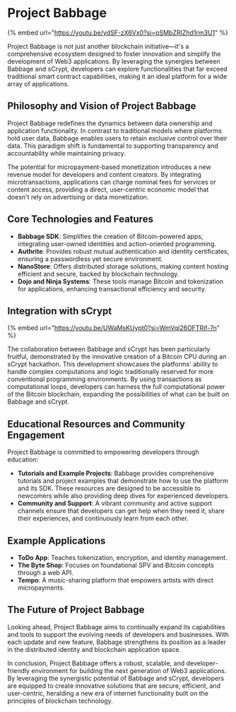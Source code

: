 # Project Babbage

{% embed url="https://youtu.be/ydSF-zX6Vx0?si=pSMbZRIZhd1rm3U1" %}

Project Babbage is not just another blockchain initiative—it's a comprehensive ecosystem designed to foster innovation and simplify the development of Web3 applications. By leveraging the synergies between Babbage and sCrypt, developers can explore functionalities that far exceed traditional smart contract capabilities, making it an ideal platform for a wide array of applications.

## **Philosophy and Vision of Project Babbage**

Project Babbage redefines the dynamics between data ownership and application functionality. In contrast to traditional models where platforms hold user data, Babbage enables users to retain exclusive control over their data. This paradigm shift is fundamental to supporting transparency and accountability while maintaining privacy.

The potential for micropayment-based monetization introduces a new revenue model for developers and content creators. By integrating microtransactions, applications can charge nominal fees for services or content access, providing a direct, user-centric economic model that doesn't rely on advertising or data monetization.

## **Core Technologies and Features**

* **Babbage SDK**: Simplifies the creation of Bitcoin-powered apps, integrating user-owned identities and action-oriented programming.
* **Authrite**: Provides robust mutual authentication and identity certificates, ensuring a passwordless yet secure environment.
* **NanoStore**: Offers distributed storage solutions, making content hosting efficient and secure, backed by blockchain technology.
* **Dojo and Ninja Systems**: These tools manage Bitcoin and tokenization for applications, enhancing transactional efficiency and security.

## **Integration with sCrypt**

{% embed url="https://youtu.be/UWaMsKUypt0?si=WmVqi26OFTRif-7n" %}

The collaboration between Babbage and sCrypt has been particularly fruitful, demonstrated by the innovative creation of a Bitcoin CPU during an sCrypt hackathon. This development showcases the platforms' ability to handle complex computations and logic traditionally reserved for more conventional programming environments. By using transactions as computational loops, developers can harness the full computational power of the Bitcoin blockchain, expanding the possibilities of what can be built on Babbage and sCrypt.

## **Educational Resources and Community Engagement**

Project Babbage is committed to empowering developers through education:

* **Tutorials and Example Projects**: Babbage provides comprehensive tutorials and project examples that demonstrate how to use the platform and its SDK. These resources are designed to be accessible to newcomers while also providing deep dives for experienced developers.
* **Community and Support**: A vibrant community and active support channels ensure that developers can get help when they need it, share their experiences, and continuously learn from each other.

## **Example Applications**

* **ToDo App**: Teaches tokenization, encryption, and identity management.
* **The Byte Shop**: Focuses on foundational SPV and Bitcoin concepts through a web API.
* **Tempo**: A music-sharing platform that empowers artists with direct micropayments.

## **The Future of Project Babbage**

Looking ahead, Project Babbage aims to continually expand its capabilities and tools to support the evolving needs of developers and businesses. With each update and new feature, Babbage strengthens its position as a leader in the distributed identity and blockchain application space.

In conclusion, Project Babbage offers a robust, scalable, and developer-friendly environment for building the next generation of Web3 applications. By leveraging the synergistic potential of Babbage and sCrypt, developers are equipped to create innovative solutions that are secure, efficient, and user-centric, heralding a new era of internet functionality built on the principles of blockchain technology.

